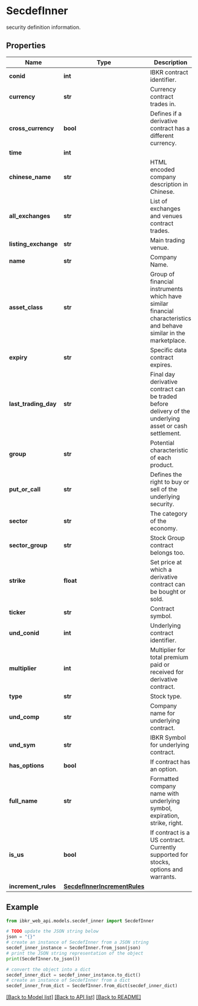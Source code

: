 # SecdefInner

security definition information.

## Properties

Name | Type | Description | Notes
------------ | ------------- | ------------- | -------------
**conid** | **int** | IBKR contract identifier. | [optional] 
**currency** | **str** | Currency contract trades in. | [optional] 
**cross_currency** | **bool** | Defines if a derivative contract has a different currency. | [optional] 
**time** | **int** |  | [optional] 
**chinese_name** | **str** | HTML encoded company description in Chinese. | [optional] 
**all_exchanges** | **str** | List of exchanges and venues contract trades. | [optional] 
**listing_exchange** | **str** | Main trading venue. | [optional] 
**name** | **str** | Company Name. | [optional] 
**asset_class** | **str** | Group of financial instruments which have similar financial characteristics and behave similar in the marketplace. | [optional] 
**expiry** | **str** | Specific data contract expires. | [optional] 
**last_trading_day** | **str** | Final day derivative contract can be traded before delivery of the underlying asset or cash settlement. | [optional] 
**group** | **str** | Potential characteristic of each product. | [optional] 
**put_or_call** | **str** | Defines the right to buy or sell of the underlying security. | [optional] 
**sector** | **str** | The category of the economy. | [optional] 
**sector_group** | **str** | Stock Group contract belongs too. | [optional] 
**strike** | **float** | Set price at which a derivative contract can be bought or sold. | [optional] 
**ticker** | **str** | Contract symbol. | [optional] 
**und_conid** | **int** | Underlying contract identifier. | [optional] 
**multiplier** | **int** | Multiplier for total premium paid or received for derivative contract. | [optional] 
**type** | **str** | Stock type. | [optional] 
**und_comp** | **str** | Company name for underlying contract. | [optional] 
**und_sym** | **str** | IBKR Symbol for underlying contract. | [optional] 
**has_options** | **bool** | If contract has an option. | [optional] 
**full_name** | **str** | Formatted company name with underlying symbol, expiration, strike, right. | [optional] 
**is_us** | **bool** | If contract is a US contract. Currently supported for stocks, options and warrants. | [optional] 
**increment_rules** | [**SecdefInnerIncrementRules**](SecdefInnerIncrementRules.md) |  | [optional] 

## Example

```python
from ibkr_web_api.models.secdef_inner import SecdefInner

# TODO update the JSON string below
json = "{}"
# create an instance of SecdefInner from a JSON string
secdef_inner_instance = SecdefInner.from_json(json)
# print the JSON string representation of the object
print(SecdefInner.to_json())

# convert the object into a dict
secdef_inner_dict = secdef_inner_instance.to_dict()
# create an instance of SecdefInner from a dict
secdef_inner_from_dict = SecdefInner.from_dict(secdef_inner_dict)
```
[[Back to Model list]](../README.md#documentation-for-models) [[Back to API list]](../README.md#documentation-for-api-endpoints) [[Back to README]](../README.md)


